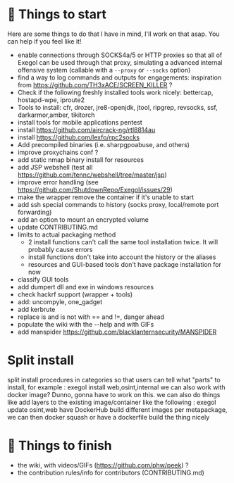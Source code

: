 # :memo: Things to start
  Here are some things to do that I have in mind, I'll work on that asap. You can help if you feel like it!
  - enable connections through SOCKS4a/5 or HTTP proxies so that all of Exegol can be used through that proxy, simulating a advanced internal offensive system (callable with a `--proxy` or `--socks` option)
  - find a way to log commands and outputs for engagements: inspiration from https://github.com/TH3xACE/SCREEN_KILLER ?
  - Check if the following freshly installed tools work nicely: bettercap, hostapd-wpe, iproute2
  - Tools to install: cfr, drozer, jre8-openjdk, jtool, ripgrep, revsocks, ssf, darkarmor,amber, tikitorch
  - install tools for mobile applications pentest
  - install https://github.com/aircrack-ng/rtl8814au
  - install https://github.com/lexfo/rpc2socks
  - Add precompiled binaries (i.e. sharpgpoabuse, and others)
  - improve proxychains conf ?
  - add static nmap binary install for resources
  - add JSP webshell (test all https://github.com/tennc/webshell/tree/master/jsp)
  - improve error handling (see https://github.com/ShutdownRepo/Exegol/issues/29)
  - make the wrapper remove the container if it's unable to start
  - add ssh special commands to history (socks proxy, local/remote port forwarding)
  - add an option to mount an encrypted volume
  - update CONTRIBUTING.md
  - limits to actual packaging method
    - 2 install functions can't call the same tool installation twice. It will probably cause errors
    - install functions don't take into account the history or the aliases
    - resources and GUI-based tools don't have package installation for now
  - classify GUI tools
  - add dumpert dll and exe in windows resources
  - check hackrf support (wrapper + tools)
  - add: uncompyle, one_gadget
  - add kerbrute
  - replace is and is not with == and !=, danger ahead
  - populate the wiki with the --help and with GIFs
  - add manspider https://github.com/blacklanternsecurity/MANSPIDER

# Split install
  split install procedures in categories so that users can tell what "parts" to install, for example : exegol install web,osint,internal
  we can also work with docker image? Dunno, gonna have to work on this.
  we can also do things like add layers to the existing image/container like the following : exegol update osint,web
  have DockerHub build different images per metapackage, we can then docker squash or have a dockerfile build the thing nicely

# :rocket: Things to finish
  - the wiki, with videos/GIFs (https://github.com/phw/peek) ?
  - the contribution rules/info for contributors (CONTRIBUTING.md)
